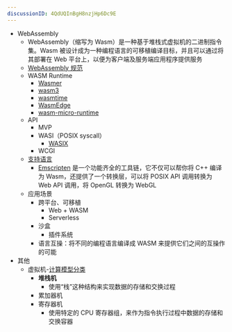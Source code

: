 ```yaml
---
discussionID: 4QdUQInBgH8nzjHp6Dc9E
---
```

- WebAssembly
  - WebAssembly（缩写为 Wasm）是一种基于堆栈式虚拟机的二进制指令集。Wasm 被设计成为一种编程语言的可移植编译目标，并且可以通过将其部署在 Web 平台上，以便为客户端及服务端应用程序提供服务
  - [WebAssembly 规范](https://webassembly.github.io/spec/core/index.html)
  - WASM Runtime
    - [Wasmer](https://github.com/wasmerio/wasmer)
    - [wasm3](https://github.com/wasm3/wasm3)
    - [wasmtime](https://github.com/bytecodealliance/wasmtime)
    - [WasmEdge](https://github.com/WasmEdge/WasmEdge)
    - [wasm-micro-runtime](https://github.com/bytecodealliance/wasm-micro-runtime)
  - API
    - MVP
    - WASI（POSIX syscall）
      - [WASIX](https://github.com/wasix-org)
    - WCGI
  - [支持语言](https://github.com/appcypher/awesome-wasm-langs)
    - [Emscripten](https://emscripten.org/) 是一个功能齐全的工具链，它不仅可以帮你将 C++ 编译为 Wasm，还提供了一个转换层，可以将 POSIX API 调用转换为 Web API 调用，将 OpenGL 转换为 WebGL
  - 应用场景
    - 跨平台、可移植 
      - Web + WASM
      - Serverless
    - 沙盒
      - 插件系统
    - 语言互操：将不同的编程语言编译成 WASM 来提供它们之间的互操作的可能
- 其他
  - 虚拟机-[计算模型分类](https://time.geekbang.org/column/article/283436)
    - **堆栈机**
      - 使用“栈”这种结构来实现数据的存储和交换过程
    - 累加器机
    - 寄存器机
      - 使用特定的 CPU 寄存器组，来作为指令执行过程中数据的存储和交换容器